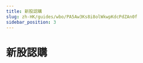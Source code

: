 ```yaml
---
title: 新股認購
slug: zh-HK/guides/wbo/PA5Aw3Ks8i8olWkwpKdcPdZAn0f
sidebar_position: 3
---
```



# 新股認購

